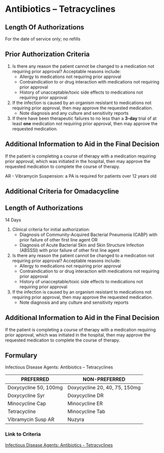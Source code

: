 # Antibiotics – Tetracyclines

## Length Of Authorizations

For the date of service only; no refills

## Prior Authorization Criteria

1.  Is there any reason the patient cannot be changed to a medication not requiring prior approval? Acceptable reasons include:
    -   Allergy to medications not requiring prior approval
    -   Contraindication to or drug interaction with medications not requiring prior approval
    -   History of unacceptable/toxic side effects to medications not requiring prior approval
2.  If the infection is caused by an organism resistant to medications not requiring prior approval, then may approve the requested medication.
    -   Note diagnosis and any culture and sensitivity reports
3.  If there have been therapeutic failures to no less than a **3-day** trial of at least **one** medication not requiring prior approval, then may approve the requested medication.

## Additional Information to Aid in the Final Decision

If the patient is completing a course of therapy with a medication requiring prior approval, which was initiated in the hospital, then may approve the requested medication to complete the course of therapy.

AR - Vibramycin Suspension: a PA is required for patients over 12 years old

## Additional Criteria for Omadacycline

## Length of Authorizations

14 Days

1.  Clinical criteria for initial authorization:
    -   Diagnosis of Community-Acquired Bacterial Pneumonia (CABP) with prior failure of other first line agent OR
    -   Diagnosis of Acute Bacterial Skin and Skin Structure Infection (ABSSSI) with prior failure of other first line agent
2.  Is there any reason the patient cannot be changed to a medication not requiring prior approval? Acceptable reasons include:
    -   Allergy to medications not requiring prior approval
    -   Contraindication to or drug interaction with medications not requiring prior approval
    -   History of unacceptable/toxic side effects to medications not requiring prior approval
3.  If the infection is caused by an organism resistant to medications not requiring prior approval, then may approve the requested medication.
    -   Note diagnosis and any culture and sensitivity reports

## Additional Information to Aid in the Final Decision

If the patient is completing a course of therapy with a medication requiring prior approval, which was initiated in the hospital, then may approve the requested medication to complete the course of therapy.

## Formulary

Infectious Disease Agents: Antibiotics – Tetracyclines

| PREFERRED             | NON-PREFERRED                 |
|-----------------------|-------------------------------|
| Doxycycline 50, 100mg | Doxycycline 20, 40, 75, 150mg |
| Doxycycline Syr       | Doxycycline DR                |
| Minocycline Cap       | Minocycline ER                |
| Tetracycline          | Minocycline Tab               |
| Vibramycin Susp AR    | Nuzyra                        |

### Link to Criteria

[Infectious Disease Agents: Antibiotics - Tetracyclines](https://pharmacy.medicaid.ohio.gov/sites/default/files/20220415_UPDL_Criteria_FINAL_.pdf#page=75)

